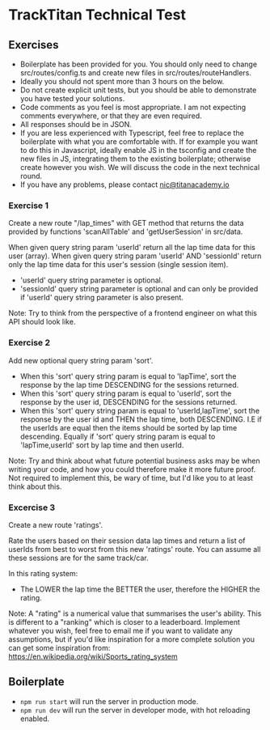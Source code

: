 # TrackTitan Technical Test

## Exercises

* Boilerplate has been provided for you. You should only need to change src/routes/config.ts and create new files in src/routes/routeHandlers.
* Ideally you should not spent more than 3 hours on the below.
* Do not create explicit unit tests, but you should be able to demonstrate you have tested your solutions.
* Code comments as you feel is most appropriate. I am not expecting comments everywhere, or that they are even required.
* All responses should be in JSON.
* If you are less experienced with Typescript, feel free to replace the boilerplate with what you are comfortable with. If for example you want to do this in Javascript, ideally enable JS in the tsconfig and create the new files in JS, integrating them to the existing boilerplate; otherwise create however you wish. We will discuss the code in the next technical round.
* If you have any problems, please contact nic@titanacademy.io

### Exercise 1

Create a new route "/lap_times" with GET method that returns the data provided by functions 'scanAllTable' and 'getUserSession' in src/data.

When given query string param 'userId' return all the lap time data for this user (array). When given query string param 'userId' AND 'sessionId' return only the lap time data for this user's session (single session item).

* 'userId' query string parameter is optional.
* 'sessionId' query string parameter is optional and can only be provided if 'userId' query string parameter is also present.

Note: Try to think from the perspective of a frontend engineer on what this API should look like.

### Exercise 2

Add new optional query string param 'sort'.

* When this 'sort' query string param is equal to 'lapTime', sort the response by the lap time DESCENDING for the sessions returned.
* When this 'sort' query string param is equal to 'userId', sort the response by the user id, DESCENDING for the sessions returned.
* When this 'sort' query string param is equal to 'userId,lapTime', sort the response by the user id and THEN the lap time, both DESCENDING. I.E if the userIds are equal then the items should be sorted by lap time descending. Equally if 'sort' query string param is equal to 'lapTime,userId' sort by lap time and then userId.

Note: Try and think about what future potential business asks may be when writing your code, and how you could therefore make it more future proof. Not required to implement this, be wary of time, but I'd like you to at least think about this.

### Excercise 3

Create a new route 'ratings'.

Rate the users based on their session data lap times and return a list of userIds from best to worst from this new 'ratings' route. You can assume all these sessions are for the same track/car.

In this rating system:
* The LOWER the lap time the BETTER the user, therefore the HIGHER the rating.

Note: A "rating" is a numerical value that summarises the user's ability. This is different to a "ranking" which is closer to a leaderboard. Implement whatever you wish, feel free to email me if you want to validate any assumptions, but if you'd like inspiration for a more complete solution you can get some inspiration from: https://en.wikipedia.org/wiki/Sports_rating_system

## Boilerplate 
* ```npm run start``` will run the server in production mode.
* ```npm run dev``` will run the server in developer mode, with hot reloading enabled.